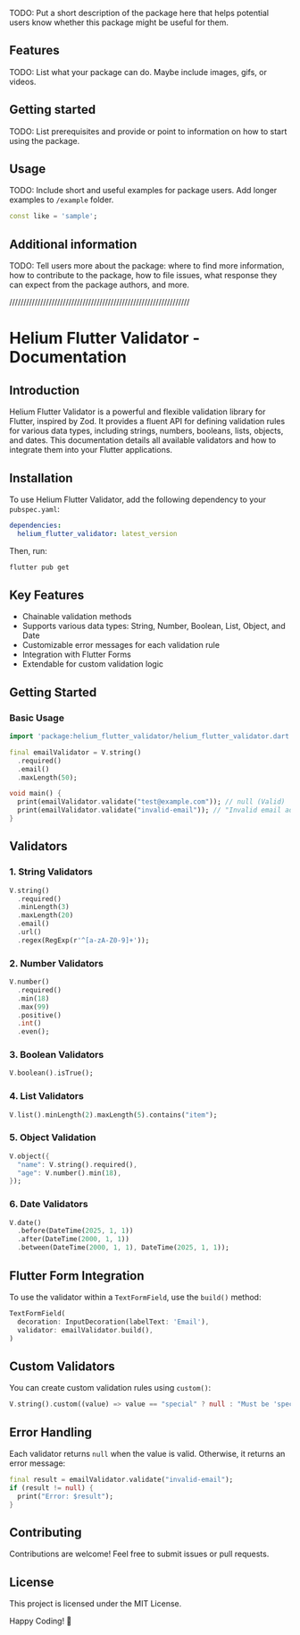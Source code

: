<!--
This README describes the package. If you publish this package to pub.dev,
this README's contents appear on the landing page for your package.

For information about how to write a good package README, see the guide for
[writing package pages](https://dart.dev/tools/pub/writing-package-pages).

For general information about developing packages, see the Dart guide for
[creating packages](https://dart.dev/guides/libraries/create-packages)
and the Flutter guide for
[developing packages and plugins](https://flutter.dev/to/develop-packages).
-->

TODO: Put a short description of the package here that helps potential users
know whether this package might be useful for them.

## Features

TODO: List what your package can do. Maybe include images, gifs, or videos.

## Getting started

TODO: List prerequisites and provide or point to information on how to
start using the package.

## Usage

TODO: Include short and useful examples for package users. Add longer examples
to `/example` folder.

```dart
const like = 'sample';
```

## Additional information

TODO: Tell users more about the package: where to find more information, how to
contribute to the package, how to file issues, what response they can expect
from the package authors, and more.




////////////////////////////////////////////////////////////////

# Helium Flutter Validator - Documentation

## Introduction
Helium Flutter Validator is a powerful and flexible validation library for Flutter, inspired by Zod. It provides a fluent API for defining validation rules for various data types, including strings, numbers, booleans, lists, objects, and dates. This documentation details all available validators and how to integrate them into your Flutter applications.

## Installation

To use Helium Flutter Validator, add the following dependency to your `pubspec.yaml`:

```yaml
dependencies:
  helium_flutter_validator: latest_version
```

Then, run:

```sh
flutter pub get
```

## Key Features
- Chainable validation methods
- Supports various data types: String, Number, Boolean, List, Object, and Date
- Customizable error messages for each validation rule
- Integration with Flutter Forms
- Extendable for custom validation logic

## Getting Started

### Basic Usage

```dart
import 'package:helium_flutter_validator/helium_flutter_validator.dart';

final emailValidator = V.string()
  .required()
  .email()
  .maxLength(50);

void main() {
  print(emailValidator.validate("test@example.com")); // null (Valid)
  print(emailValidator.validate("invalid-email")); // "Invalid email address"
}
```

## Validators

### 1. String Validators
```dart
V.string()
  .required()
  .minLength(3)
  .maxLength(20)
  .email()
  .url()
  .regex(RegExp(r'^[a-zA-Z0-9]+'));
```

### 2. Number Validators
```dart
V.number()
  .required()
  .min(18)
  .max(99)
  .positive()
  .int()
  .even();
```

### 3. Boolean Validators
```dart
V.boolean().isTrue();
```

### 4. List Validators
```dart
V.list().minLength(2).maxLength(5).contains("item");
```

### 5. Object Validation
```dart
V.object({
  "name": V.string().required(),
  "age": V.number().min(18),
});
```

### 6. Date Validators
```dart
V.date()
  .before(DateTime(2025, 1, 1))
  .after(DateTime(2000, 1, 1))
  .between(DateTime(2000, 1, 1), DateTime(2025, 1, 1));
```

## Flutter Form Integration

To use the validator within a `TextFormField`, use the `build()` method:

```dart
TextFormField(
  decoration: InputDecoration(labelText: 'Email'),
  validator: emailValidator.build(),
)
```

## Custom Validators

You can create custom validation rules using `custom()`:

```dart
V.string().custom((value) => value == "special" ? null : "Must be 'special'");
```

## Error Handling

Each validator returns `null` when the value is valid. Otherwise, it returns an error message:

```dart
final result = emailValidator.validate("invalid-email");
if (result != null) {
  print("Error: $result");
}
```

## Contributing

Contributions are welcome! Feel free to submit issues or pull requests.

## License

This project is licensed under the MIT License.

Happy Coding! 🚀

